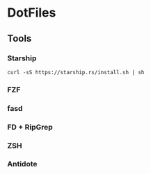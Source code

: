 # DotFiles

## Tools

### Starship
`curl -sS https://starship.rs/install.sh | sh`

### FZF

### fasd

### FD + RipGrep

### ZSH

### Antidote


